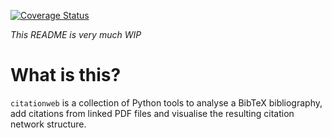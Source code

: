 [![Coverage Status](https://coveralls.io/repos/github/blusquare/citationweb/badge.svg?branch=master)](https://coveralls.io/github/blusquare/citationweb?branch=master)

_This README is very much WIP_

# What is this?
`citationweb` is a collection of Python tools to analyse a BibTeX bibliography, add citations from linked PDF files and visualise the resulting citation network structure.
